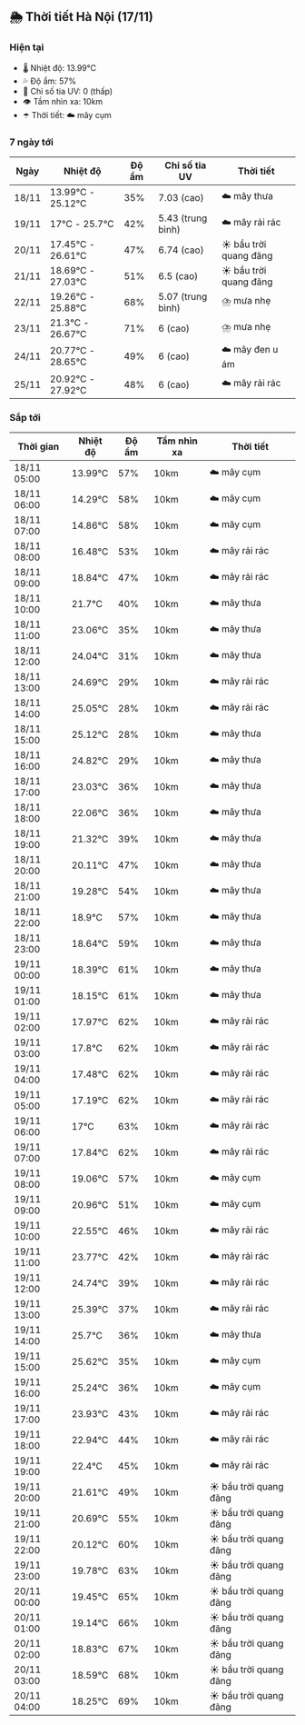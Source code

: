## 🌦️ Thời tiết Hà Nội (17/11)

### Hiện tại

- 🌡️ Nhiệt độ: 13.99℃
- 💦 Độ ẩm: 57%
- 🌟 Chỉ số tia UV: 0 (thấp)
- 👁️ Tầm nhìn xa: 10km
- ☂️ Thời tiết: ☁️ mây cụm

### 7 ngày tới

| Ngày | Nhiệt độ | Độ ẩm | Chỉ số tia UV | Thời tiết |
| --- | --- | --- | --- | --- |
| 18/11 | 13.99℃ - 25.12℃ | 35% | 7.03 (cao) | ☁️ mây thưa |
| 19/11 | 17℃ - 25.7℃ | 42% | 5.43 (trung bình) | ☁️ mây rải rác |
| 20/11 | 17.45℃ - 26.61℃ | 47% | 6.74 (cao) | ☀️ bầu trời quang đãng |
| 21/11 | 18.69℃ - 27.03℃ | 51% | 6.5 (cao) | ☀️ bầu trời quang đãng |
| 22/11 | 19.26℃ - 25.88℃ | 68% | 5.07 (trung bình) | ⛈️ mưa nhẹ |
| 23/11 | 21.3℃ - 26.67℃ | 71% | 6 (cao) | ⛈️ mưa nhẹ |
| 24/11 | 20.77℃ - 28.65℃ | 49% | 6 (cao) | ☁️ mây đen u ám |
| 25/11 | 20.92℃ - 27.92℃ | 48% | 6 (cao) | ☁️ mây rải rác |

### Sắp tới

| Thời gian | Nhiệt độ | Độ ẩm | Tầm nhìn xa | Thời tiết |
| --- | --- | --- | --- | --- |
| 18/11 05:00 | 13.99℃ | 57% | 10km | ☁️ mây cụm |
| 18/11 06:00 | 14.29℃ | 58% | 10km | ☁️ mây cụm |
| 18/11 07:00 | 14.86℃ | 58% | 10km | ☁️ mây cụm |
| 18/11 08:00 | 16.48℃ | 53% | 10km | ☁️ mây rải rác |
| 18/11 09:00 | 18.84℃ | 47% | 10km | ☁️ mây rải rác |
| 18/11 10:00 | 21.7℃ | 40% | 10km | ☁️ mây thưa |
| 18/11 11:00 | 23.06℃ | 35% | 10km | ☁️ mây thưa |
| 18/11 12:00 | 24.04℃ | 31% | 10km | ☁️ mây thưa |
| 18/11 13:00 | 24.69℃ | 29% | 10km | ☁️ mây rải rác |
| 18/11 14:00 | 25.05℃ | 28% | 10km | ☁️ mây rải rác |
| 18/11 15:00 | 25.12℃ | 28% | 10km | ☁️ mây thưa |
| 18/11 16:00 | 24.82℃ | 29% | 10km | ☁️ mây thưa |
| 18/11 17:00 | 23.03℃ | 36% | 10km | ☁️ mây thưa |
| 18/11 18:00 | 22.06℃ | 36% | 10km | ☁️ mây thưa |
| 18/11 19:00 | 21.32℃ | 39% | 10km | ☁️ mây thưa |
| 18/11 20:00 | 20.11℃ | 47% | 10km | ☁️ mây thưa |
| 18/11 21:00 | 19.28℃ | 54% | 10km | ☁️ mây thưa |
| 18/11 22:00 | 18.9℃ | 57% | 10km | ☁️ mây thưa |
| 18/11 23:00 | 18.64℃ | 59% | 10km | ☁️ mây thưa |
| 19/11 00:00 | 18.39℃ | 61% | 10km | ☁️ mây thưa |
| 19/11 01:00 | 18.15℃ | 61% | 10km | ☁️ mây thưa |
| 19/11 02:00 | 17.97℃ | 62% | 10km | ☁️ mây rải rác |
| 19/11 03:00 | 17.8℃ | 62% | 10km | ☁️ mây rải rác |
| 19/11 04:00 | 17.48℃ | 62% | 10km | ☁️ mây rải rác |
| 19/11 05:00 | 17.19℃ | 62% | 10km | ☁️ mây rải rác |
| 19/11 06:00 | 17℃ | 63% | 10km | ☁️ mây rải rác |
| 19/11 07:00 | 17.84℃ | 62% | 10km | ☁️ mây rải rác |
| 19/11 08:00 | 19.06℃ | 57% | 10km | ☁️ mây cụm |
| 19/11 09:00 | 20.96℃ | 51% | 10km | ☁️ mây cụm |
| 19/11 10:00 | 22.55℃ | 46% | 10km | ☁️ mây rải rác |
| 19/11 11:00 | 23.77℃ | 42% | 10km | ☁️ mây rải rác |
| 19/11 12:00 | 24.74℃ | 39% | 10km | ☁️ mây rải rác |
| 19/11 13:00 | 25.39℃ | 37% | 10km | ☁️ mây rải rác |
| 19/11 14:00 | 25.7℃ | 36% | 10km | ☁️ mây thưa |
| 19/11 15:00 | 25.62℃ | 35% | 10km | ☁️ mây cụm |
| 19/11 16:00 | 25.24℃ | 36% | 10km | ☁️ mây cụm |
| 19/11 17:00 | 23.93℃ | 43% | 10km | ☁️ mây rải rác |
| 19/11 18:00 | 22.94℃ | 44% | 10km | ☁️ mây rải rác |
| 19/11 19:00 | 22.4℃ | 45% | 10km | ☁️ mây rải rác |
| 19/11 20:00 | 21.61℃ | 49% | 10km | ☀️ bầu trời quang đãng |
| 19/11 21:00 | 20.69℃ | 55% | 10km | ☀️ bầu trời quang đãng |
| 19/11 22:00 | 20.12℃ | 60% | 10km | ☀️ bầu trời quang đãng |
| 19/11 23:00 | 19.78℃ | 63% | 10km | ☀️ bầu trời quang đãng |
| 20/11 00:00 | 19.45℃ | 65% | 10km | ☀️ bầu trời quang đãng |
| 20/11 01:00 | 19.14℃ | 66% | 10km | ☀️ bầu trời quang đãng |
| 20/11 02:00 | 18.83℃ | 67% | 10km | ☀️ bầu trời quang đãng |
| 20/11 03:00 | 18.59℃ | 68% | 10km | ☀️ bầu trời quang đãng |
| 20/11 04:00 | 18.25℃ | 69% | 10km | ☀️ bầu trời quang đãng |
